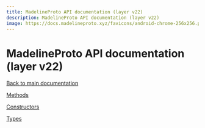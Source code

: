 ```yaml
---
title: MadelineProto API documentation (layer v22)
description: MadelineProto API documentation (layer v22)
image: https://docs.madelineproto.xyz/favicons/android-chrome-256x256.png
---
```

# MadelineProto API documentation (layer v22)

[Back to main documentation](..)  


[Methods](methods/)

[Constructors](constructors/)

[Types](types/)
